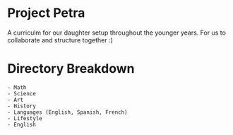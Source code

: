 # Project Petra
A curriculm for our daughter setup throughout the younger years. For us to collaborate and structure together :)
# Directory Breakdown
    - Math
    - Science 
    - Art
    - History
    - Languages (English, Spanish, French)
    - Lifestyle
    - English
